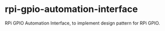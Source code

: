 # rpi-gpio-automation-interface
RPi GPIO Automation Interface, to implement design pattern for RPi GPIO.
